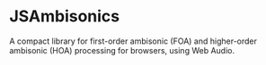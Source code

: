 # JSAmbisonics
A compact library for first-order ambisonic (FOA) and higher-order ambisonic (HOA) processing for  browsers, using Web Audio.
